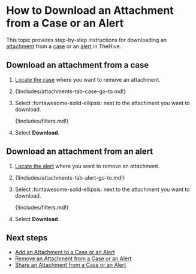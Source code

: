 # How to Download an Attachment from a Case or an Alert

This topic provides step-by-step instructions for downloading an [attachment](../../../analyst-corner/cases/attachments/about-attachments.md) from a [case](../about-cases.md) or an [alert](../../alerts/about-alerts.md) in TheHive.

## Download an attachment from a case

1. [Locate the case](../search-for-cases/find-a-case.md) where you want to remove an attachment.

2. {!includes/attachments-tab-case-go-to.md!}

3. Select :fontawesome-solid-ellipsis: next to the attachment you want to download.

    {!includes/filters.md!}

4. Select **Download**.

## Download an attachment from an alert

1. [Locate the alert](../../alerts/search-for-alerts/find-an-alert.md) where you want to remove an attachment.

2. {!includes/attachments-tab-alert-go-to.md!}

3. Select :fontawesome-solid-ellipsis: next to the attachment you want to download.

    {!includes/filters.md!}

4. Select **Download**.

<h2>Next steps</h2>

* [Add an Attachment to a Case or an Alert](add-an-attachment-case-alert.md)
* [Remove an Attachment from a Case or an Alert](remove-an-attachment-case-alert.md)
* [Share an Attachment from a Case or an Alert](share-an-attachment-case-alert.md)